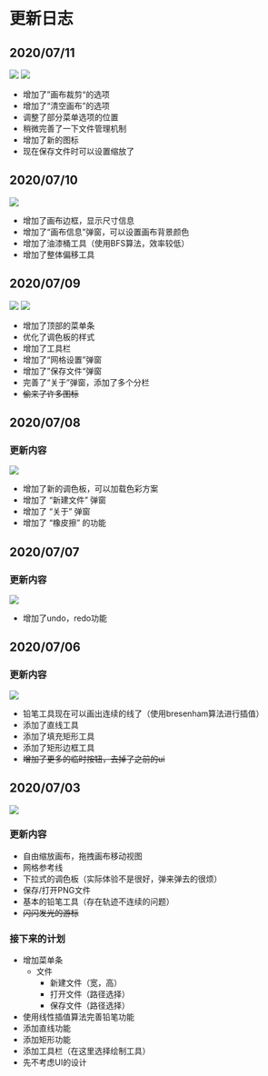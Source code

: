 # 更新日志

## 2020/07/11

![](https://s1.ax1x.com/2020/07/11/UlwSDf.gif)
![](https://s1.ax1x.com/2020/07/11/UldzKP.gif)

- 增加了”画布裁剪“的选项
- 增加了“清空画布”的选项
- 调整了部分菜单选项的位置
- 稍微完善了一下文件管理机制
- 增加了新的图标
- 现在保存文件时可以设置缩放了

## 2020/07/10

![](https://s1.ax1x.com/2020/07/11/UMHNQ0.gif)

- 增加了画布边框，显示尺寸信息
- 增加了“画布信息”弹窗，可以设置画布背景颜色
- 增加了油漆桶工具（使用BFS算法，效率较低）
- 增加了整体偏移工具

## 2020/07/09

![](https://s1.ax1x.com/2020/07/09/UnqAJI.png)
![](https://s1.ax1x.com/2020/07/09/UnqEWt.png)

- 增加了顶部的菜单条
- 优化了调色板的样式
- 增加了工具栏
- 增加了“网格设置”弹窗
- 增加了”保存文件“弹窗
- 完善了“关于”弹窗，添加了多个分栏
- <s>偷来了许多图标</s>

## 2020/07/08

### 更新内容

![](https://s1.ax1x.com/2020/07/08/UZPI78.png)

- 增加了新的调色板，可以加载色彩方案
- 增加了 “新建文件” 弹窗
- 增加了 “关于” 弹窗
- 增加了 “橡皮擦” 的功能

## 2020/07/07

### 更新内容

![](https://s1.ax1x.com/2020/07/07/UkwYB6.gif)

- 增加了undo，redo功能

## 2020/07/06

### 更新内容

![](https://s1.ax1x.com/2020/07/06/UFC1mQ.png)

- 铅笔工具现在可以画出连续的线了（使用bresenham算法进行插值）
- 添加了直线工具
- 添加了填充矩形工具
- 添加了矩形边框工具
- <s>增加了更多的临时按钮，去掉了之前的ui</s>

## 2020/07/03

![](https://s1.ax1x.com/2020/07/03/NXlYon.png)

### 更新内容

- 自由缩放画布，拖拽画布移动视图
- 网格参考线
- 下拉式的调色板（实际体验不是很好，弹来弹去的很烦）
- 保存/打开PNG文件
- 基本的铅笔工具（存在轨迹不连续的问题）
- <s>闪闪发光的游标</s>

### 接下来的计划

- 增加菜单条
	- 文件
		- 新建文件（宽，高）
		- 打开文件（路径选择）
		- 保存文件（路径选择）
- 使用线性插值算法完善铅笔功能
- 添加直线功能
- 添加矩形功能
- 添加工具栏（在这里选择绘制工具）
- 先不考虑UI的设计